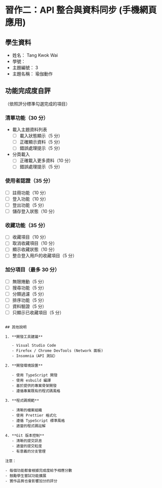 # 習作二：API 整合與資料同步 (手機網頁應用)

## 學生資料

- 姓名： Tang Kwok Wai
- 學號：
- 主題編號：  3 
- 主題名稱：  瑜伽動作

## 功能完成度自評

（依照評分標準勾選完成的項目）

### 清單功能（30 分）

- 載入主題資料列表
  - [ ] 載入狀態顯示（5 分）
  - [ ] 正確顯示資料（5 分）
  - [ ] 錯誤處理提示（5 分）
- 分頁載入
  - [ ] 正確載入更多資料（10 分）
  - [ ] 錯誤處理提示（5 分）

### 使用者認證（35 分）

- [ ] 註冊功能（10 分）
- [ ] 登入功能（10 分）
- [ ] 登出功能（5 分）
- [ ] 儲存登入狀態（10 分）

### 收藏功能（35 分）

- [ ] 收藏項目（10 分）
- [ ] 取消收藏項目（10 分）
- [ ] 顯示收藏狀態（10 分）
- [ ] 整合登入用戶的收藏項目（5 分）

### 加分項目（最多 30 分）

- [ ] 無限捲動（5 分）
- [ ] 搜尋功能（5 分）
- [ ] 分類過濾（5 分）
- [ ] 排序功能（5 分）
- [ ] 資料驗證（5 分）
- [ ] 只顯示已收藏項目（5 分）
```

## 其他說明

1. **開發工具建議**

   - Visual Studio Code
   - Firefox / Chrome DevTools (Network 面板)
   - Insomnia（API 測試）

2. **開發環境設置**

   - 使用 TypeScript 開發
   - 使用 esbuild 編譯
   - 基於提供的專案骨架開發
   - 遵循專案既有的程式碼風格

3. **程式碼規範**

   - 清晰的檔案組織
   - 使用 Prettier 格式化
   - 遵循 TypeScript 標準風格
   - 適當的程式碼註解

4. **Git 版本控制**
   - 清晰的提交訊息
   - 適當的提交粒度
   - 有意義的分支管理

注意：

- 每個功能都會根據完成度給予相應分數
- 鼓勵學生嘗試功能擴展
- 實作品質也會影響加分的評分
